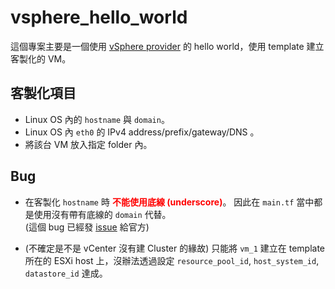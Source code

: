 # vsphere_hello_world


這個專案主要是一個使用 [vSphere provider](https://registry.terraform.io/providers/hashicorp/vsphere/latest/docs) 的 hello world，使用 template 建立客製化的 VM。


## 客製化項目


- Linux OS 內的 `hostname` 與 `domain`。
- Linux OS 內 `eth0` 的 IPv4 address/prefix/gateway/DNS 。
- 將該台 VM 放入指定 folder 內。


## Bug


- 在客製化 `hostname` 時 **<span style='color:red'>不能使用底線 (underscore)</span>**。 因此在 `main.tf` 當中都是使用沒有帶有底線的 `domain` 代替。\
(這個 bug 已經發 [issue](https://github.com/hashicorp/terraform-provider-vsphere/issues/1490) 給官方)


- (不確定是不是 vCenter 沒有建 Cluster 的緣故) 只能將 `vm_1` 建立在 template 所在的 ESXi host 上，沒辦法透過設定 `resource_pool_id`, `host_system_id`, `datastore_id` 達成。